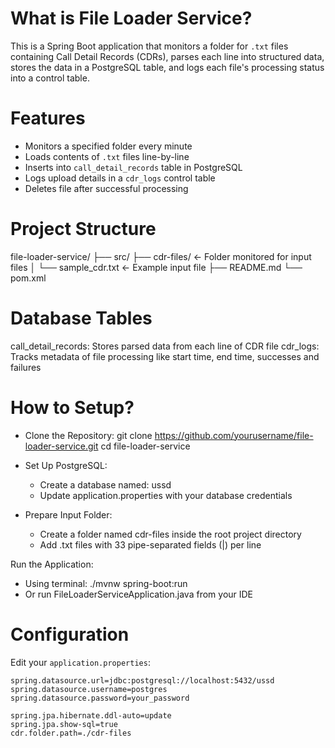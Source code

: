 # What is File Loader Service?

This is a Spring Boot application that monitors a folder for `.txt` files containing Call Detail Records (CDRs), parses each line into structured data, stores the data in a PostgreSQL table, and logs each file's processing status into a control table.


# Features

- Monitors a specified folder every minute
- Loads contents of `.txt` files line-by-line
- Inserts into `call_detail_records` table in PostgreSQL
- Logs upload details in a `cdr_logs` control table
- Deletes file after successful processing


# Project Structure

file-loader-service/
├── src/
├── cdr-files/ ← Folder monitored for input files
│ └── sample_cdr.txt ← Example input file
├── README.md
└── pom.xml


# Database Tables

call_detail_records: Stores parsed data from each line of CDR file
cdr_logs: Tracks metadata of file processing like start time, end time, successes and failures


# How to Setup?

- Clone the Repository: git clone https://github.com/yourusername/file-loader-service.git
cd file-loader-service

- Set Up PostgreSQL:
  - Create a database named: ussd
  - Update application.properties with your database credentials

- Prepare Input Folder:
  - Create a folder named cdr-files inside the root project directory
  - Add .txt files with 33 pipe-separated fields (|) per line

 Run the Application:
- Using terminal: ./mvnw spring-boot:run
- Or run FileLoaderServiceApplication.java from your IDE


# Configuration

Edit your `application.properties`:
```properties
spring.datasource.url=jdbc:postgresql://localhost:5432/ussd
spring.datasource.username=postgres
spring.datasource.password=your_password

spring.jpa.hibernate.ddl-auto=update
spring.jpa.show-sql=true
cdr.folder.path=./cdr-files
